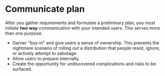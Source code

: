 # Communicate plan

After you gather requirements and formulate a preliminary plan, you must initiate **two way** communication with your intended users. This serves more than one purpose.

* Garner "buy-in" and give users a sense of ownership. This prevents the nightmare scenario of rolling out a distribution that people resist, ignore, or actively attempt to sabotage.
* Allow users to prepare internally.
* Create the opportunity for undiscovered complications and risks to be surfaced.